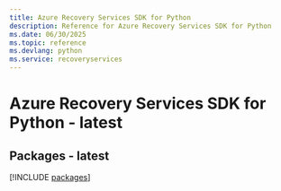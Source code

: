```yaml
---
title: Azure Recovery Services SDK for Python
description: Reference for Azure Recovery Services SDK for Python
ms.date: 06/30/2025
ms.topic: reference
ms.devlang: python
ms.service: recoveryservices
---
```

# Azure Recovery Services SDK for Python - latest
## Packages - latest
[!INCLUDE [packages](recovery-services-index.md)]